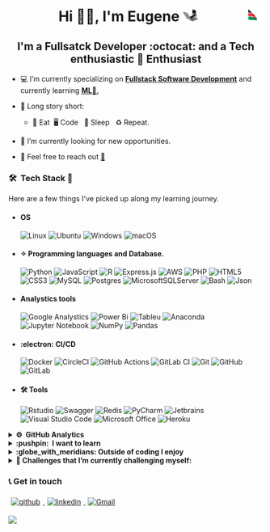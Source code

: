# <div style="text-align: center">Hi 👋🏻, I'm **Eugene** <img src="giphy.gif" height="25" width="30"><img src="kenya.gif" height="30" width="30" align ="right"> </div>

## <center> I'm a **Fullsatck Developer :octocat: and a Tech enthusiastic :penguin: Enthusiast** </center>

- 💻 I’m currently specializing on <u> **Fullstack Software Development**</u> and currently learning <u>**ML**📱.</u>

- 📖 Long story short:

  - :poultry_leg: Eat&nbsp; :desktop_computer: Code &nbsp; :sleeping_bed: Sleep &nbsp; ♻️ Repeat.

- 🔭 I’m currently looking for new opportunities.
- 💬 Feel free to reach out <a href="mailto:onchwatieugene@gmail.com?subject=From Your Github Buddy">:email:</a>

### 🛠 &nbsp;Tech Stack :brain:

Here are a few things I've picked up along my learning journey.

- #### OS

  ![Linux](https://img.shields.io/badge/Linux-FCC624?style=flat&logo=linux&logoColor=black)&nbsp;![Ubuntu](https://img.shields.io/badge/Ubuntu-E95420?style=flat&logo=ubuntu&logoColor=white)&nbsp;![Windows](https://img.shields.io/badge/Windows-0078D6?style=flast&logo=windows&logoColor=white)&nbsp;![macOS](https://img.shields.io/badge/Mac%20OS-000000?style=flat&logo=macos&logoColor=F0F0F0)

- #### ✧ Programming languages and Database.

  ![Python](https://img.shields.io/badge/Python-3670A0?style=flat&logo=python&logoColor=ffdd54)&nbsp;![JavaScript](https://img.shields.io/badge/JavaScript-%23323330.svg?style=flat&logo=javascript&logoColor=%23F7DF1E)&nbsp;![R](https://img.shields.io/badge/R-%23276DC3.svg?style=flat&logo=r&logoColor=white)&nbsp;![Express.js](https://img.shields.io/badge/Express.Js-%23404d59.svg?style=flat&logo=express&logoColor=%2361DAFB)&nbsp;![AWS](https://img.shields.io/badge/AWS-%23FF9900.svg?style=flat&logo=amazon-aws&logoColor=white)&nbsp;![PHP](https://img.shields.io/badge/PHP-05122A.svg?style=flat&logo=php&logoColor=blue)&nbsp;![HTML5](https://img.shields.io/badge/html5-%23E34F26.svg?style=flat&logo=html5&logoColor=white)&nbsp;![CSS3](https://img.shields.io/badge/CSS_3-%231572B6.svg?flat&logo=css3&logoColor=white)&nbsp;![MySQL](https://img.shields.io/badge/mysql-%2300f.svg?style=flat&logo=mysql&logoColor=white)&nbsp;![Postgres](https://img.shields.io/badge/Postgres-%23316192.svg?style=flat&logo=postgresql&logoColor=white)&nbsp;![MicrosoftSQLServer](https://img.shields.io/badge/Microsoft%20SQL%20Sever-CC2927?style=flat&logo=microsoft%20sql%20server&logoColor=white)&nbsp;![Bash](https://img.shields.io/badge/-Bash-05122A?style=flat&logo=gnu-bash&logoColor=success)&nbsp;![Json](https://img.shields.io/badge/-Json-05122A?style=flat&logo=Json)&nbsp;

- #### Analystics tools

  ![Google Analystics](https://img.shields.io/badge/Google%20Analytics-05122A?style=flat&logo=google%20analytics&logoColor=yellow)&nbsp;![Power Bi](https://img.shields.io/badge/Power_BI-F2C811?flat&logo=powerbi&logoColor=black)&nbsp;![Tableu](https://img.shields.io/badge/Tableau-05122A?style=flat&logo=Tableau&logoColor=blue)&nbsp;![Anaconda](https://img.shields.io/badge/Anaconda-%2344A833.svg?style=flat&logo=anaconda&logoColor=white)&nbsp;![Jupyter Notebook](https://img.shields.io/badge/jupyter-%23FA0F00.svg?style=flat&logo=jupyter&logoColor=white)&nbsp;![NumPy](https://img.shields.io/badge/numpy-%23013243.svg?style=flat&logo=numpy&logoColor=white)&nbsp;![Pandas](https://img.shields.io/badge/pandas-%23150458.svg?style=flat&logo=pandas&logoColor=white)

- #### :electron: CI/CD

  ![Docker](https://img.shields.io/badge/docker-%230db7ed.svg?style=flat&logo=docker&logoColor=white)&nbsp;![CircleCI](https://img.shields.io/badge/circle%20ci-%23161616.svg?style=flat&logo=circleci&logoColor=white)&nbsp;![GitHub Actions](https://img.shields.io/badge/github%20actions-%232671E5.svg?style=flat&logo=githubactions&logoColor=white)&nbsp;![GitLab CI](https://img.shields.io/badge/Gitlab%20Ci-%23181717.svg?style=flat&logo=gitlab&logoColor=white)&nbsp;![Git](https://img.shields.io/badge/GIT-%23F05033.svg?style=flat&logo=git&logoColor=white)&nbsp;![GitHub](https://img.shields.io/badge/-GitHub-05122A?style=flat&logo=github)&nbsp;![GitLab](https://img.shields.io/badge/-GitHub-05122A?style=flat&logo=gitlab)&nbsp;

- #### 🛠 Tools
  ![Rstudio](https://img.shields.io/badge/RStudio-05122A?style=flat&logo=RStudio&)&nbsp;![Swagger](https://img.shields.io/badge/-Swagger-%23Clojure?&logo=swagger&logoColor=white)&nbsp;![Redis](https://img.shields.io/badge/Redis-%23DD0031.svg?style=flat&logo=redis&logoColor=white)&nbsp;![PyCharm](https://img.shields.io/badge/Pycharm-143?style=flat&logo=pycharm&logoColor=black&color=black&labelColor=green)&nbsp;![Jetbrains](https://img.shields.io/badge/-Jetbrains-05122A?style=plastic&logo=Intellij-idea&logoColor=orange)&nbsp;![Visual Studio Code](https://img.shields.io/badge/Visual%20Studio%20Code-0078d7.svg?style=flat&logo=visual-studio-code&logoColor=white)&nbsp;![Microsoft Office](https://img.shields.io/badge/Microsoft_Office-D83B01?flat&logo=microsoft-office&logoColor=white)&nbsp;![Heroku](https://img.shields.io/badge/heroku-%23430098.svg?style=flat&logo=heroku&logoColor=white)

<details>    
<summary><b> ⚙️ &nbsp;GitHub Analytics</b></summary>    
<br>

<!--START_SECTION:waka-->

```text No activity tracked

```

<!--END_SECTION:waka-->

</details>

<details>    
<summary><b> :pushpin: &nbsp;I want to learn </b></summary>

- [x] Machine Learning
- [x] Visual Analytics
- [x] AWS
- [x] Data Engineering
- [x] Database management
</details>    
<details>    
<summary><b>:globe_with_meridians: Outside of coding I enjoy</b></summary>

- ![Spotify](https://img.shields.io/badge/Spotify-1ED760?style=flat&logo=spotify&logoColor=white) Listening to music
- ![Netflix](https://img.shields.io/badge/Netflix-E50914?style=flat&logo=netflix&logoColor=white)Tech Documentaries,Geeky Sitcoms :vulcan_salute:
- Hiking
- Adventure
</details>

<details>    
<summary> <b>🌱 Challenges that I’m currently challenging myself:</b></summary>    
<br>    
<!-- gif Image -->    
<img src="life_balance.gif" alt="side Image" width="250" height="250" />    
</details>

### 📞 Get in touch

<p>    
<a href="https://github.com/okonueugene"><img alt="github" width="7%" style="padding:5px" src="https://img.icons8.com/clouds/100/000000/github.png"/>    
</a>    
<a href="https://www.linkedin.com/in/eugene-okonu-250773222"><img alt="linkedin" width="7%" style="padding:5px" src="https://img.icons8.com/clouds/100/000000/linkedin.png"/>    
</a>       
<a href="mailto:onchwatieugene@gmail.com?subject=From Your Github Buddy"><img alt="Gmail" width="7%" style="padding:5px" src="https://img.icons8.com/clouds/100/000000/gmail.png"/>    
</a>

</p>

![](https://komarev.com/ghpvc/?username=EugeneOkonu&color=green)

